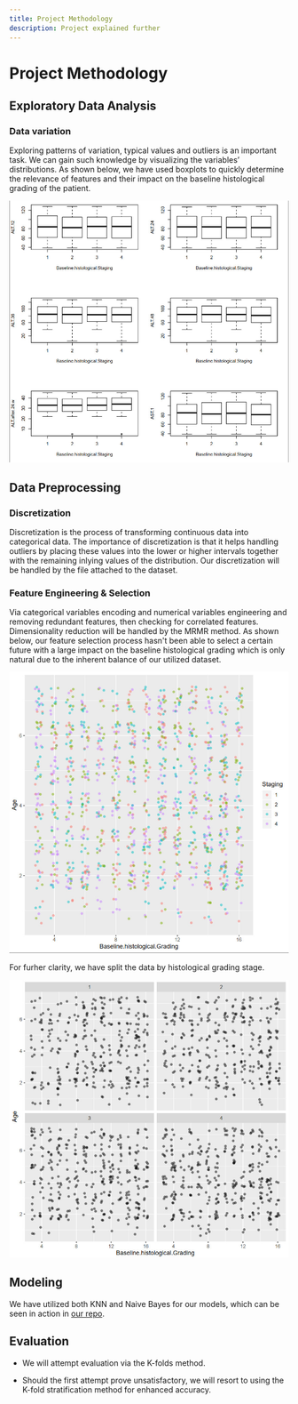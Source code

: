 ```yaml
---
title: Project Methodology 
description: Project explained further
---
```


# Project Methodology

## Exploratory Data Analysis

### Data variation

Exploring patterns of variation, typical values and outliers is
an important task. We can gain such knowledge by visualizing the variables’ distributions. As shown below, we have used boxplots to quickly determine the relevance of features and their impact on the baseline histological grading of the patient.

![Boxplots](imgs/box.jpg)

## Data Preprocessing

### Discretization

Discretization is the process of transforming continuous
data into categorical data. The importance of discretization
is that it helps handling outliers by placing these values into
the lower or higher intervals together with the remaining inlying values of the distribution. Our discretization will be
handled by the file attached to the dataset.

### Feature Engineering & Selection
Via categorical variables encoding and numerical variables engineering and removing redundant features, then checking for correlated features. Dimensionality reduction will be handled by the MRMR method. As shown below, our feature selection process hasn't been able to select a certain future with a large impact on the baseline histological grading which is only natural due to the inherent balance of our utilized dataset.

![MRMR method](imgs/MRMR.jpg)

For furher clarity, we have split the data by histological grading stage.

![MRMR facet wrap](imgs/MRMR2.jpg)


## Modeling
We have utilized both KNN and Naive Bayes for our models, which can be seen in action in [our repo](https://github.com/sbme-tutorials/sbe304-fall19-project-team15).

## Evaluation 

- We will attempt evaluation via the K-folds method.

- Should the first attempt prove unsatisfactory, we will resort to using the K-fold stratification method for enhanced accuracy. 